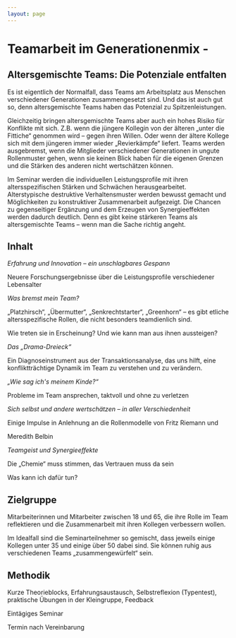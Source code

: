 ```yaml
---
layout: page
---
```


# Teamarbeit im Generationenmix -   

## Altersgemischte Teams: Die Potenziale entfalten

Es ist eigentlich der Normalfall, dass Teams am Arbeitsplatz aus Menschen verschiedener Generationen zusammengesetzt sind. Und das ist auch gut so, denn altersgemischte Teams haben das Potenzial zu Spitzenleistungen.

Gleichzeitig bringen altersgemischte Teams aber auch ein hohes Risiko für Konflikte mit sich. Z.B. wenn die jüngere Kollegin von der älteren „unter die Fittiche“ genommen wird – gegen ihren Willen. Oder wenn der ältere Kollege sich mit dem jüngeren immer wieder „Revierkämpfe“ liefert. Teams werden ausgebremst, wenn die Mitglieder verschiedener Generationen in ungute Rollenmuster gehen, wenn sie keinen Blick haben für die eigenen Grenzen und die Stärken des anderen nicht wertschätzen können.

Im Seminar werden die individuellen Leistungsprofile mit ihren altersspezifischen Stärken und Schwächen herausgearbeitet. Alterstypische destruktive Verhaltensmuster werden bewusst gemacht und Möglichkeiten zu konstruktiver Zusammenarbeit aufgezeigt. Die Chancen zu gegenseitiger Ergänzung und dem Erzeugen von Synergieeffekten werden dadurch deutlich. Denn es gibt keine stärkeren Teams als altersgemischte Teams – wenn man die Sache richtig angeht.

## Inhalt

_Erfahrung und Innovation – ein unschlagbares Gespann_

Neuere Forschungsergebnisse über die Leistungsprofile verschiedener Lebensalter

_Was bremst mein Team?_

„Platzhirsch“, „Übermutter“, „Senkrechtstarter“, „Greenhorn“ – es gibt etliche altersspezifische Rollen, die nicht besonders teamdienlich sind.

Wie treten sie in Erscheinung? Und wie kann man aus ihnen aussteigen?

_Das „Drama-Dreieck“_

Ein Diagnoseinstrument aus der Transaktionsanalyse, das uns hilft, eine konfliktträchtige Dynamik im Team zu verstehen und zu verändern.

_„Wie sag ich's meinem Kinde?“_

Probleme im Team ansprechen, taktvoll und ohne zu verletzen

_Sich selbst und andere wertschätzen – in aller Verschiedenheit_

Einige Impulse in Anlehnung an die Rollenmodelle von Fritz Riemann und

Meredith Belbin

_Teamgeist und Synergieeffekte_

Die „Chemie“ muss stimmen, das Vertrauen muss da sein

Was kann ich dafür tun?

## Zielgruppe 

Mitarbeiterinnen und Mitarbeiter zwischen 18 und 65, die ihre Rolle im Team reflektieren und die Zusammenarbeit mit ihren Kollegen verbessern wollen.

Im Idealfall sind die Seminarteilnehmer so gemischt, dass jeweils einige Kollegen unter 35 und einige über 50 dabei sind. Sie können ruhig aus verschiedenen Teams „zusammengewürfelt“ sein.

## Methodik

Kurze Theorieblocks, Erfahrungsaustausch, Selbstreflexion (Typentest), praktische Übungen in der Kleingruppe, Feedback

Eintägiges Seminar

Termin nach Vereinbarung